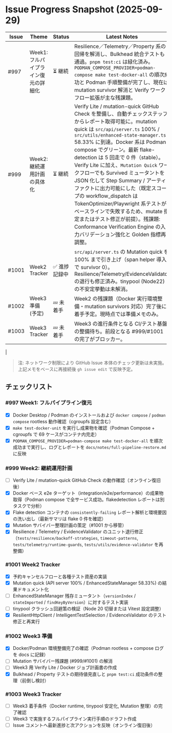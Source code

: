 # Issue Progress Snapshot (2025-09-29)

| Issue | Theme | Status | Latest Notes |
|-------|-------|--------|--------------|
| #997 | Week1: フルパイプライン復元の詳細化 | ⏳ 継続 | Resilience／Telemetry／Property 系の回帰を解消し、Bulkhead 統合テストも通過。`pnpm test:ci` は緑化済み。`PODMAN_COMPOSE_PROVIDER=podman-compose make test-docker-all` の順次成功と Podman 手順整備が完了し、現在は mutation survivor 解消と Verify ワークフロー拡張が主な残課題。|
| #999 | Week2: 継続運用計画の具体化 | ⏳ 継続 | Verify Lite / mutation-quick GitHub Check を整備し、自動チェックステップからレポート取得可能に。mutation quick は `src/api/server.ts` 100% / `src/utils/enhanced-state-manager.ts` 58.33% に到達。Docker 系は Podman compose でグリーン。最新 flake-detection は 5 回走で 0 件（stable）。Verify Lite に加え、`Mutation Quick` ワークフローでも Survived ミュータントを JSON 化して Step Summary / アーティファクトに出力可能にした（既定スコープの workflow_dispatch は TokenOptimizer/Playwright 系テストがベースラインで失敗するため、mutate 指定またはテスト修正が前提）。残課題: Conformance Verification Engine の入力バリデーション強化と Golden 指標再調整。|
| #1001 | Week2 Tracker | ✅ 進捗記録中 | `src/api/server.ts` の Mutation quick を 100% まで引き上げ（span helper 導入で survivor 0）。Resilience/Telemetry/EvidenceValidator の退行も修正済み。tinypool (Node22) の不安定挙動は未解消。|
| #1002 | Week3 準備 (予定) | 💤 未着手 | Week2 の残課題（Docker 実行環境整備・mutation survivors 対応）完了後に着手予定。現時点では準備メモのみ。|
| #1003 | Week3 Tracker | 💤 未着手 | Week3 の進行条件となる CI/テスト基盤の整備待ち。前段となる #999/#1001 の完了がブロッカー。|
|

> 注: ネットワーク制限により GitHub Issue 本体のチェック更新は未実施。上記メモをベースに再接続後 `gh issue edit` で反映予定。

## チェックリスト

### #997 Week1: フルパイプライン復元
- [x] Docker Desktop / Podman のインストールおよび `docker compose` / `podman compose` rootless 動作確認（cgroupfs 設定含む）
- [x] `make test-docker-unit` を実行し成果物を確認（Podman Compose + cgroupfs で 69 ケースがコンテナ内完走）
- [x] `PODMAN_COMPOSE_PROVIDER=podman-compose make test-docker-all` を順次成功まで実行し、ログとレポートを `docs/notes/full-pipeline-restore.md` に反映

### #999 Week2: 継続運用計画
- [ ] Verify Lite / mutation-quick GitHub Check の動作確認（オンライン復旧後）
- [x] Docker ベース e2e ターゲット（integration/e2e/performance）の成果物取得（Podman compose で全サービス成功。flakedetection レポートは別タスクで分析）
- [x] Flake detection コンテナの `consistently-failing` レポート解析と環境要因の洗い出し（最新サマリは flake 0 件を確認）
- [x] Mutation サバイバー整理計画の策定（#1001 から移管）
- [x] Resilience / Telemetry / EvidenceValidator のユニット退行修正（`tests/resilience/backoff-strategies`, `timeout-patterns`, `tests/telemetry/runtime-guards`, `tests/utils/evidence-validator` を再整備）

### #1001 Week2 Tracker
- [x] 予約キャンセルフローと各種テスト資産の実装
- [x] Mutation quick (API server 100% / EnhancedStateManager 58.33%) の結果ドキュメント化
- [ ] EnhancedStateManager 残存ミュータント（`versionIndex` / `stateImported` / `findKeyByVersion`）に対するテスト実装
- [ ] tinypool クラッシュ回避策の検証（Node 20 切替または Vitest 設定調整）
- [x] ResilientHttpClient / IntelligentTestSelection / EvidenceValidator のテスト修正と再実行

### #1002 Week3 準備
- [x] Docker/Podman 環境整備完了の確認（Podman rootless + compose ログを docs に記録）
- [ ] Mutation サバイバー残課題 (#999/#1001) の解消
- [ ] Week3 用 Verify Lite / Docker ジョブ計画書の作成
- [x] Bulkhead / Property テストの期待値見直しと `pnpm test:ci` 成功条件の整理（前倒し検討）

### #1003 Week3 Tracker
- [ ] Week3 着手条件（Docker runtime, tinypool 安定化, Mutation 整理）の完了確認
- [ ] Week3 で実施するフルパイプライン実行手順のドラフト作成
- [ ] Issue コメントへ最新進捗と次アクションを反映（オンライン復旧後）
